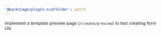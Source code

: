 ```yaml
---
'@backstage/plugin-scaffolder': patch
---
```


Implement a template preview page (`/create/preview`) to test creating form UIs
